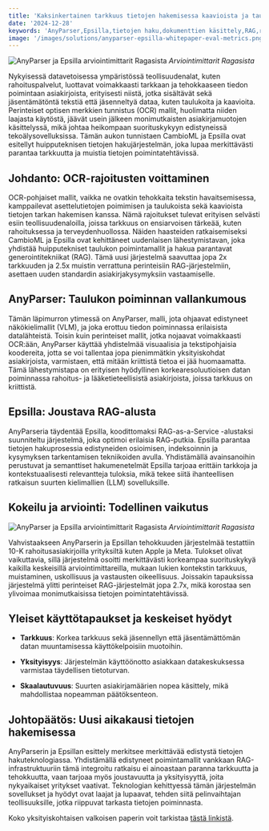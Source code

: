 ```yaml
---
title: 'Kaksinkertainen tarkkuus tietojen hakemisessa kaavioista ja taulukoista'
date: '2024-12-28'
keywords: 'AnyParser,Epsilla,tietojen haku,dokumenttien käsittely,RAG,rahoitusasiakirjat,taulukon poiminta,kaavion poiminta,näkökielimallit,tarkkuus'
image: '/images/solutions/anyparser-epsilla-whitepaper-eval-metrics.png'
---
```


![AnyParser ja Epsilla arviointimittarit Ragasista](/images/solutions/anyparser-epsilla-whitepaper-eval-metrics.png)
_Arviointimittarit Ragasista_

Nykyisessä datavetoisessa ympäristössä teollisuudenalat, kuten rahoituspalvelut, luottavat voimakkaasti tarkkaan ja tehokkaaseen tiedon poimintaan asiakirjoista, erityisesti niistä, jotka sisältävät sekä jäsentämätöntä tekstiä että jäsenneltyä dataa, kuten taulukoita ja kaavioita. Perinteiset optisen merkkien tunnistus (OCR) mallit, huolimatta niiden laajasta käytöstä, jäävät usein jälkeen monimutkaisten asiakirjamuotojen käsittelyssä, mikä johtaa heikompaan suorituskykyyn edistyneissä tekoälysovelluksissa. Tämän aukon tunnistaen CambioML ja Epsilla ovat esitellyt huipputeknisen tietojen hakujärjestelmän, joka lupaa merkittävästi parantaa tarkkuutta ja muistia tietojen poimintatehtävissä.

## Johdanto: OCR-rajoitusten voittaminen

OCR-pohjaiset mallit, vaikka ne ovatkin tehokkaita tekstin havaitsemisessa, kamppailevat asettelutietojen poimimisen ja taulukoista sekä kaavioista tietojen tarkan hakemisen kanssa. Nämä rajoitukset tulevat erityisen selvästi esiin teollisuudenaloilla, joissa tarkkuus on ensiarvoisen tärkeää, kuten rahoituksessa ja terveydenhuollossa. Näiden haasteiden ratkaisemiseksi CambioML ja Epsilla ovat kehittäneet uudenlaisen lähestymistavan, joka yhdistää huipputekniset taulukon poimintamallit ja hakua parantavat generointitekniikat (RAG). Tämä uusi järjestelmä saavuttaa jopa 2x tarkkuuden ja 2.5x muistin verrattuna perinteisiin RAG-järjestelmiin, asettaen uuden standardin asiakirjakysymyksiin vastaamiselle.

## AnyParser: Taulukon poiminnan vallankumous

Tämän läpimurron ytimessä on AnyParser, malli, jota ohjaavat edistyneet näkökielimallit (VLM), ja joka erottuu tiedon poiminnassa erilaisista datalähteistä. Toisin kuin perinteiset mallit, jotka nojaavat voimakkaasti OCR:ään, AnyParser käyttää yhdistelmää visuaalisia ja tekstipohjaisia koodereita, jotta se voi tallentaa jopa pienimmätkin yksityiskohdat asiakirjoista, varmistaen, että mitään kriittistä tietoa ei jää huomaamatta. Tämä lähestymistapa on erityisen hyödyllinen korkearesoluutioisen datan poiminnassa rahoitus- ja lääketieteellisistä asiakirjoista, joissa tarkkuus on kriittistä.

## Epsilla: Joustava RAG-alusta

AnyParseria täydentää Epsilla, koodittomaksi RAG-as-a-Service -alustaksi suunniteltu järjestelmä, joka optimoi erilaisia RAG-putkia. Epsilla parantaa tietojen hakuprosessia edistyneiden osioimisen, indeksoinnin ja kysymyksen tarkentamisen tekniikoiden avulla. Yhdistämällä avainsanoihin perustuvat ja semanttiset hakumenetelmät Epsilla tarjoaa erittäin tarkkoja ja kontekstuaalisesti relevantteja tuloksia, mikä tekee siitä ihanteellisen ratkaisun suurten kielimallien (LLM) sovelluksille.

## Kokeilu ja arviointi: Todellinen vaikutus

![AnyParser ja Epsilla arviointimittarit Ragasista](/images/solutions/anyparser-epsilla-whitepaper-eval-metrics.png)
_Arviointimittarit Ragasista_

Vahvistaakseen AnyParserin ja Epsillan tehokkuuden järjestelmää testattiin 10-K rahoitusasiakirjoilla yrityksiltä kuten Apple ja Meta. Tulokset olivat vaikuttavia, sillä järjestelmä osoitti merkittävästi korkeampaa suorituskykyä kaikilla keskeisillä arviointimittareilla, mukaan lukien kontekstin tarkkuus, muistaminen, uskollisuus ja vastausten oikeellisuus. Joissakin tapauksissa järjestelmä ylitti perinteiset RAG-järjestelmät jopa 2.7x, mikä korostaa sen ylivoimaa monimutkaisissa tietojen poimintatehtävissä.

## Yleiset käyttötapaukset ja keskeiset hyödyt

- **Tarkkuus**: Korkea tarkkuus sekä jäsennellyn että jäsentämättömän datan muuntamisessa käyttökelpoisiin muotoihin.

- **Yksityisyys**: Järjestelmän käyttöönotto asiakkaan datakeskuksessa varmistaa täydellisen tietoturvan.

- **Skaalautuvuus**: Suurten asiakirjamäärien nopea käsittely, mikä mahdollistaa nopeamman päätöksenteon.

## Johtopäätös: Uusi aikakausi tietojen hakemisessa

AnyParserin ja Epsillan esittely merkitsee merkittävää edistystä tietojen hakuteknologiassa. Yhdistämällä edistyneet poimintamallit vankkaan RAG-infrastruktuuriin tämä integroitu ratkaisu ei ainoastaan paranna tarkkuutta ja tehokkuutta, vaan tarjoaa myös joustavuutta ja yksityisyyttä, joita nykyaikaiset yritykset vaativat. Teknologian kehittyessä tämän järjestelmän sovellukset ja hyödyt ovat laajat ja lupaavat, tehden siitä pelinvaihtajan teollisuuksille, jotka riippuvat tarkasta tietojen poiminnasta.

Koko yksityiskohtaisen valkoisen paperin voit tarkistaa [tästä linkistä](https://www.cambioml.com/research/AnyParser_Epsilla_Whitepaper.pdf).
